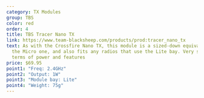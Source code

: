 ```yaml
---
category: TX Modules
group: TBS
color: red
order: 4
title: TBS Tracer Nano TX
link: https://www.team-blacksheep.com/products/prod:tracer_nano_tx
text: As with the Crossfire Nano TX, this module is a sized-down equivalent to
  the Micro one, and also fits any radios that use the Lite bay. Very similar in
  terms of power and features
price: $69.95
point1: "Freq: 2.4GHz"
point2: "Output: 1W"
point3: "Module bay: Lite"
point4: "Weight: 75g"
---
```

